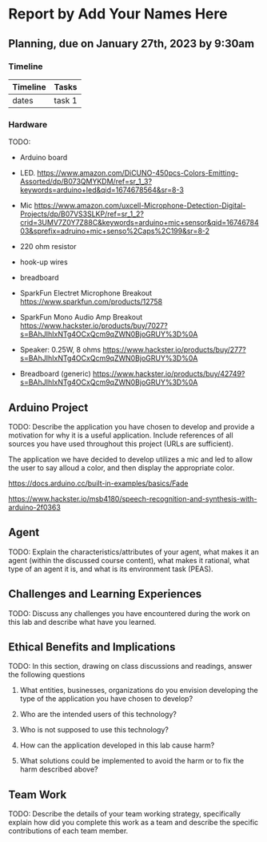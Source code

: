# Report by Add Your Names Here

## Planning, due on January 27th, 2023 by 9:30am

### Timeline

| Timeline  | Tasks |
| ----------- | ----------- |
|   dates    |    task 1   |

### Hardware 

TODO:

- Arduino board

- LED. https://www.amazon.com/DiCUNO-450pcs-Colors-Emitting-Assorted/dp/B073QMYKDM/ref=sr_1_3?keywords=arduino+led&qid=1674678564&sr=8-3

- Mic https://www.amazon.com/uxcell-Microphone-Detection-Digital-Projects/dp/B07VS3SLKP/ref=sr_1_2?crid=3UMV7Z0Y7Z88C&keywords=arduino+mic+sensor&qid=1674678403&sprefix=adruino+mic+senso%2Caps%2C199&sr=8-2

- 220 ohm resistor

- hook-up wires

- breadboard

- SparkFun Electret Microphone Breakout https://www.sparkfun.com/products/12758

- SparkFun Mono Audio Amp Breakout https://www.hackster.io/products/buy/7027?s=BAhJIhIxNTg4OCxQcm9qZWN0BjoGRUY%3D%0A

- Speaker: 0.25W, 8 ohms https://www.hackster.io/products/buy/277?s=BAhJIhIxNTg4OCxQcm9qZWN0BjoGRUY%3D%0A

- Breadboard (generic) https://www.hackster.io/products/buy/42749?s=BAhJIhIxNTg4OCxQcm9qZWN0BjoGRUY%3D%0A

## Arduino Project

TODO:
Describe the application you have chosen to develop and provide a motivation for why it is a useful application. Include  references of all sources you have used throughout this project (URLs are sufficient).

The application we have decided to develop utilizes a mic and led to allow the user to say alloud a color, and then display the appropriate color. 

https://docs.arduino.cc/built-in-examples/basics/Fade

https://www.hackster.io/msb4180/speech-recognition-and-synthesis-with-arduino-2f0363

## Agent

TODO:
Explain the characteristics/attributes of your agent, what makes it an agent (within the discussed course content), what makes it rational, what type of an agent it is, and what is its environment task (PEAS).

## Challenges and Learning Experiences

TODO:
Discuss any challenges you have encountered during the work on this lab and  describe what have you learned. 

## Ethical Benefits and Implications

TODO:
In this section, drawing on class discussions and readings, answer the following questions

1. What entities, businesses, organizations do you envision developing the type of the application you have chosen to develop?

2. Who are the intended users of this technology?

3. Who is not supposed to use this technology?

4. How can the application developed in this lab cause harm?

5. What solutions could be implemented to avoid the harm or to fix the harm described above?

## Team Work

TODO:
Describe the details of your team working strategy, specifically explain how did you complete this work as a team and describe the specific contributions of each team member. 
